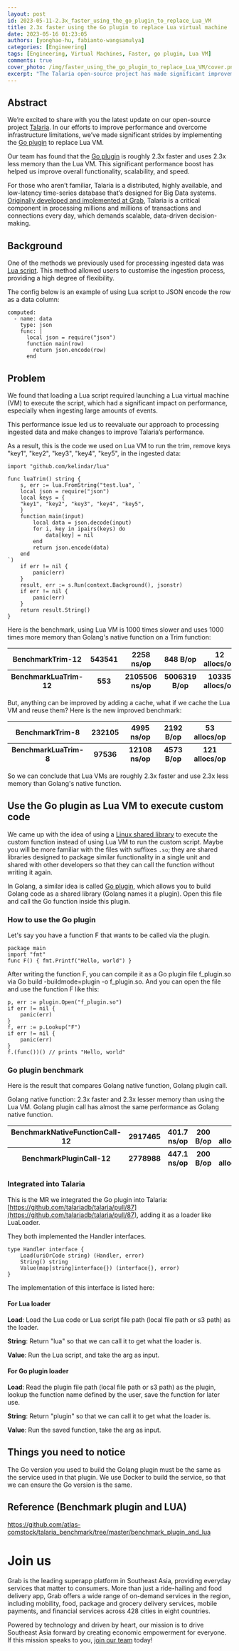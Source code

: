 ```yaml
---
layout: post
id: 2023-05-11-2.3x_faster_using_the_go_plugin_to_replace_Lua_VM
title: 2.3x faster using the Go plugin to replace Lua virtual machine
date: 2023-05-16 01:23:05
authors: [yonghao-hu, fabianto-wangsamulya]
categories: [Engineering]
tags: [Engineering, Virtual Machines, Faster, go plugin, Lua VM]
comments: true
cover_photo: /img/faster_using_the_go_plugin_to_replace_Lua_VM/cover.png
excerpt: "The Talaria open-source project has made significant improvements by replacing Lua VM with the Go plugin resulting in 2.3x faster performance and memory usage reduction. Talaria is a time-series database designed for Big Data systems used to process millions of transactions and connections daily at Grab, requiring scalable data-driven decision-making."
---
```


## Abstract
We’re excited to share with you the latest update on our open-source project [Talaria](https://github.com/kelindar/talaria). In our efforts to improve performance and overcome infrastructure limitations, we’ve made significant strides by implementing the [Go plugin](https://pkg.go.dev/plugin) to replace Lua VM.


Our team has found that the [Go plugin](https://pkg.go.dev/plugin) is roughly 2.3x faster and uses 2.3x less memory than the Lua VM. This significant performance boost has helped us improve overall functionality, scalability, and speed.


For those who aren’t familiar, Talaria is a distributed, highly available, and low-latency time-series database that’s designed for Big Data systems. [Originally developed and implemented at Grab](https://engineering.grab.com/big-data-real-time-presto-talariadb), Talaria is a critical component in processing millions and millions of transactions and connections every day, which demands scalable, data-driven decision-making.


## Background
One of the methods we previously used for processing ingested data was [Lua script](https://github.com/talariadb/talaria/blob/51560d23faed1c0d8174531142ef3314cfdc86b1/internal/scripting/script_test.go#L14). This method allowed users to customise the ingestion process, providing a high degree of flexibility.


The config below is an example of using Lua script to JSON encode the row as a data column:
~~~
computed:
  - name: data
    type: json
    func: |
      local json = require("json")
      function main(row)
        return json.encode(row)
      end     
~~~

## Problem
We found that loading a Lua script required launching a Lua virtual machine (VM) to execute the script, which had a significant impact on performance, especially when ingesting large amounts of events.


This performance issue led us to reevaluate our approach to processing ingested data and make changes to improve Talaria’s performance.


As a result, this is the code we used on Lua VM to run the trim, remove keys "key1", "key2", "key3", "key4", "key5", in the ingested data:

~~~
import "github.com/kelindar/lua"

func luaTrim() string {
    s, err := lua.FromString("test.lua", `
    local json = require("json")
    local keys = {
    "key1", "key2", "key3", "key4", "key5",
    }
    function main(input)
        local data = json.decode(input)
        for i, key in ipairs(keys) do
            data[key] = nil
        end
        return json.encode(data)
    end
`)
    if err != nil {
        panic(err)
    }
    result, err := s.Run(context.Background(), jsonstr)
    if err != nil {
        panic(err)
    }
    return result.String()
}
~~~

Here is the benchmark, using Lua VM is 1000 times slower and uses 1000 times more memory than Golang's native function on a Trim function:

<table class="table">
  <thead>
    <tr>
      <th>BenchmarkTrim-12  </th>
      <th>543541 </th>
      <th>2258 ns/op</th>
      <th>848 B/op</th>
      <th>12 allocs/op</th>
    </tr>
  </thead>
  <thead>
    <tr>
      <th>BenchmarkLuaTrim-12 </th>
      <th>553</th>
      <th>2105506 ns/op</th>
      <th>5006319 B/op</th>
      <th>10335 allocs/op</th>
    </tr>
  </thead>
</table>

But, anything can be improved by adding a cache, what if we cache the Lua VM and reuse them? Here is the new improved benchmark:

<table class="table">
  <thead>
    <tr>
      <th>BenchmarkTrim-8</th>
      <th>232105 </th>
      <th>4995 ns/op </th>
      <th>2192 B/op </th>
      <th>53 allocs/op</th>
    </tr>
  </thead>
  <thead>
    <tr>
      <th>BenchmarkLuaTrim-8</th>
      <th>97536</th>
      <th>12108 ns/op </th>
      <th>4573 B/op </th>
      <th>121 allocs/op</th>
    </tr>
  </thead>
</table>

So we can conclude that Lua VMs are roughly 2.3x faster and use 2.3x less memory than Golang's native function.

## Use the Go plugin as Lua VM to execute custom code
We came up with the idea of using a [Linux shared library](https://developer.ibm.com/tutorials/l-dynamic-libraries/) to execute the custom function instead of using Lua VM to run the custom script. Maybe you will be more familiar with the files with suffixes `.so`; they are shared libraries designed to package similar functionality in a single unit and shared with other developers so that they can call the function without writing it again.


In Golang, a similar idea is called [Go plugin](https://pkg.go.dev/plugin), which allows you to build Golang code as a shared library (Golang names it a plugin). Open this file and call the Go function inside this plugin.

### How to use the Go plugin
Let's say you have a function F that wants to be called via the plugin.

~~~
package main
import "fmt"
func F() { fmt.Printf("Hello, world") }
~~~

After writing the function F, you can compile it as a Go plugin file f_plugin.so via Go build -buildmode=plugin -o f_plugin.so. And you can open the file and use the function F like this:

~~~
p, err := plugin.Open("f_plugin.so")
if err != nil {
    panic(err)
}
f, err := p.Lookup("F")
if err != nil {
    panic(err)
}
f.(func())() // prints "Hello, world"
~~~

### Go plugin benchmark
Here is the result that compares Golang native function, Golang plugin call.

Golang native function: 2.3x faster and 2.3x lesser memory than using the Lua VM.
Golang plugin call has almost the same performance as Golang native function.

<table class="table">
  <thead>
    <tr>
      <th>BenchmarkNativeFunctionCall-12</th>
      <th>2917465 </th>
      <th>401.7 ns/op </th>
      <th>200 B/op</th>
      <th>6 allocs/op</th>
    </tr>
  </thead>
  <thead>
    <tr>
      <th>BenchmarkPluginCall-12</th>
      <th>2778988 </th>
      <th>447.1 ns/op  </th>
      <th>200 B/op </th>
      <th>6 allocs/op</th>
    </tr>
  </thead>
</table>


### Integrated into Talaria
This is the MR we integrated the Go plugin into Talaria: [https://github.com/talariadb/talaria/pull/87](https://github.com/talariadb/talaria/pull/87), adding it as a loader like LuaLoader.


They both implemented the Handler interfaces.

~~~
type Handler interface {
    Load(uriOrCode string) (Handler, error)
    String() string
    Value(map[string]interface{}) (interface{}, error)
}
~~~
The implementation of this interface is listed here:

#### For Lua loader

**Load**: Load the Lua code or Lua script file path (local file path or s3 path) as the loader.

**String**: Return "lua" so that we can call it to get what the loader is.

**Value**: Run the Lua script, and take the arg as input.

#### For Go plugin loader

**Load**: Read the plugin file path (local file path or s3 path) as the plugin, lookup the function name defined by the user, save the function for later use.

**String**: Return "plugin" so that we can call it to get what the loader is.

**Value**: Run the saved function, take the arg as input.

## Things you need to notice
The Go version you used to build the  Golang plugin must be the same as the service used in that plugin. We use Docker to build the service, so that we can ensure the Go version is the same.


## Reference (Benchmark plugin and LUA)
https://github.com/atlas-comstock/talaria_benchmark/tree/master/benchmark_plugin_and_lua

# Join us
Grab is the leading superapp platform in Southeast Asia, providing everyday services that matter to consumers. More than just a ride-hailing and food delivery app, Grab offers a wide range of on-demand services in the region, including mobility, food, package and grocery delivery services, mobile payments, and financial services across 428 cities in eight countries.
 
Powered by technology and driven by heart, our mission is to drive Southeast Asia forward by creating economic empowerment for everyone. If this mission speaks to you, [join our team](https://grab.careers/) today!


